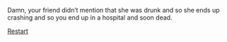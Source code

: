 Damn, your friend didn’t mention that she was drunk and so she ends up crashing and so you end up in a hospital and soon dead. 

[Restart](../Start.md)
